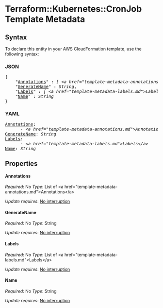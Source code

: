 # Terraform::Kubernetes::CronJob Template Metadata

## Syntax

To declare this entity in your AWS CloudFormation template, use the following syntax:

### JSON

<pre>
{
    "<a href="#annotations" title="Annotations">Annotations</a>" : <i>[ &lt;a href=&#34;template-metadata-annotations.md&#34;&gt;Annotations&lt;/a&gt;, ... ]</i>,
    "<a href="#generatename" title="GenerateName">GenerateName</a>" : <i>String</i>,
    "<a href="#labels" title="Labels">Labels</a>" : <i>[ &lt;a href=&#34;template-metadata-labels.md&#34;&gt;Labels&lt;/a&gt;, ... ]</i>,
    "<a href="#name" title="Name">Name</a>" : <i>String</i>
}
</pre>

### YAML

<pre>
<a href="#annotations" title="Annotations">Annotations</a>: <i>
      - &lt;a href=&#34;template-metadata-annotations.md&#34;&gt;Annotations&lt;/a&gt;</i>
<a href="#generatename" title="GenerateName">GenerateName</a>: <i>String</i>
<a href="#labels" title="Labels">Labels</a>: <i>
      - &lt;a href=&#34;template-metadata-labels.md&#34;&gt;Labels&lt;/a&gt;</i>
<a href="#name" title="Name">Name</a>: <i>String</i>
</pre>

## Properties

#### Annotations

_Required_: No
_Type_: List of &lt;a href=&#34;template-metadata-annotations.md&#34;&gt;Annotations&lt;/a&gt;

_Update requires_: [No interruption](https://docs.aws.amazon.com/AWSCloudFormation/latest/UserGuide/using-cfn-updating-stacks-update-behaviors.html#update-no-interrupt)

#### GenerateName

_Required_: No
_Type_: String

_Update requires_: [No interruption](https://docs.aws.amazon.com/AWSCloudFormation/latest/UserGuide/using-cfn-updating-stacks-update-behaviors.html#update-no-interrupt)

#### Labels

_Required_: No
_Type_: List of &lt;a href=&#34;template-metadata-labels.md&#34;&gt;Labels&lt;/a&gt;

_Update requires_: [No interruption](https://docs.aws.amazon.com/AWSCloudFormation/latest/UserGuide/using-cfn-updating-stacks-update-behaviors.html#update-no-interrupt)

#### Name

_Required_: No
_Type_: String

_Update requires_: [No interruption](https://docs.aws.amazon.com/AWSCloudFormation/latest/UserGuide/using-cfn-updating-stacks-update-behaviors.html#update-no-interrupt)

